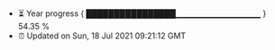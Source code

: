- ⏳ Year progress { ████████████████▁▁▁▁▁▁▁▁▁▁▁▁▁▁ } 54.35 %
- ⏰ Updated on Sun, 18 Jul 2021 09:21:12 GMT

